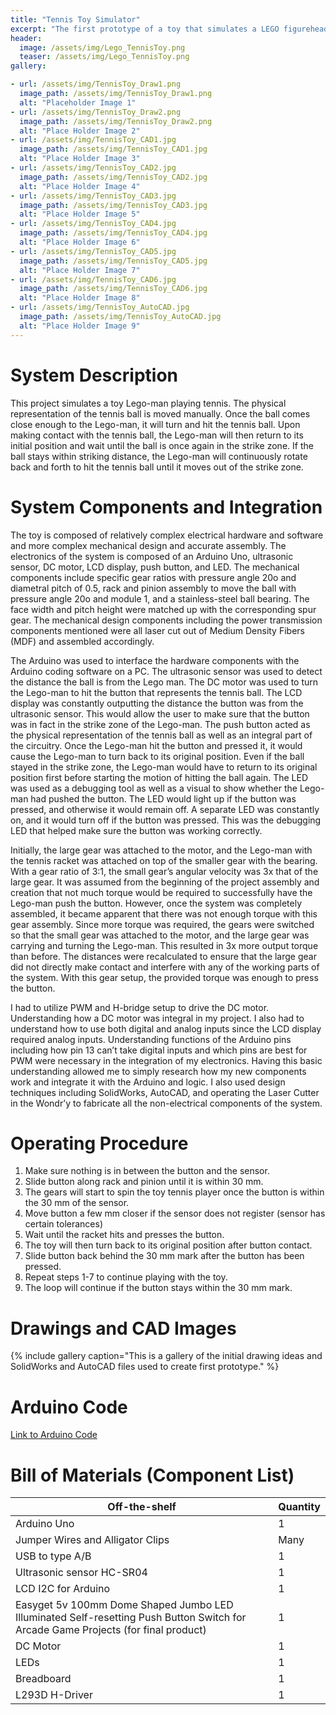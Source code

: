 ```yaml
---
title: "Tennis Toy Simulator"
excerpt: "The first prototype of a toy that simulates a LEGO figurehead hitting a tennis ball."
header:
  image: /assets/img/Lego_TennisToy.png
  teaser: /assets/img/Lego_TennisToy.png
gallery:

- url: /assets/img/TennisToy_Draw1.png
  image_path: /assets/img/TennisToy_Draw1.png
  alt: "Placeholder Image 1"
- url: /assets/img/TennisToy_Draw2.png
  image_path: /assets/img/TennisToy_Draw2.png
  alt: "Place Holder Image 2"
- url: /assets/img/TennisToy_CAD1.jpg
  image_path: /assets/img/TennisToy_CAD1.jpg
  alt: "Place Holder Image 3"
- url: /assets/img/TennisToy_CAD2.jpg
  image_path: /assets/img/TennisToy_CAD2.jpg
  alt: "Place Holder Image 4"
- url: /assets/img/TennisToy_CAD3.jpg
  image_path: /assets/img/TennisToy_CAD3.jpg
  alt: "Place Holder Image 5"
- url: /assets/img/TennisToy_CAD4.jpg
  image_path: /assets/img/TennisToy_CAD4.jpg
  alt: "Place Holder Image 6"
- url: /assets/img/TennisToy_CAD5.jpg
  image_path: /assets/img/TennisToy_CAD5.jpg
  alt: "Place Holder Image 7"
- url: /assets/img/TennisToy_CAD6.jpg
  image_path: /assets/img/TennisToy_CAD6.jpg
  alt: "Place Holder Image 8"
- url: /assets/img/TennisToy_AutoCAD.jpg
  image_path: /assets/img/TennisToy_AutoCAD.jpg
  alt: "Place Holder Image 9"
---
```

# System Description 

This project simulates a toy Lego-man playing tennis. The physical representation of the tennis ball is moved manually. Once the ball comes close enough to the Lego-man, it will turn and hit the tennis ball. Upon making contact with the tennis ball, the Lego-man will then return to its initial position and wait until the ball is once again in the strike zone. If the ball stays within striking distance, the Lego-man will continuously rotate back and forth to hit the tennis ball until it moves out of the strike zone.

# System Components and Integration

The toy is composed of relatively complex electrical hardware and software and more complex mechanical design and accurate assembly. The electronics of the system is composed of an Arduino Uno, ultrasonic sensor, DC motor, LCD display, push button, and LED. The mechanical components include specific gear ratios with pressure angle 20o and diametral pitch of 0.5, rack and pinion assembly to move the ball with pressure angle 20o and module 1, and a stainless-steel ball bearing. The face width and pitch height were matched up with the corresponding spur gear. The mechanical design components including the power transmission components mentioned were all laser cut out of Medium Density Fibers (MDF) and assembled accordingly.

The Arduino was used to interface the hardware components with the Arduino coding software on a PC. The ultrasonic sensor was used to detect the distance the ball is from the Lego man. The DC motor was used to turn the Lego-man to hit the button that represents the tennis ball. The LCD display was constantly outputting the distance the button was from the ultrasonic sensor. This would allow the user to make sure that the button was in fact in the strike zone of the Lego-man. The push button acted as the physical representation of the tennis ball as well as an integral part of the circuitry. Once the Lego-man hit the button and pressed it, it would cause the Lego-man to turn back to its original position. Even if the ball stayed in the strike zone, the Lego-man would have to return to its original position first before starting the motion of hitting the ball again. The LED was used as a debugging tool as well as a visual to show whether the Lego-man had pushed the button. The LED would light up if the button was pressed, and otherwise it would remain off. A separate LED was constantly on, and it would turn off if the button was pressed. This was the debugging LED that helped make sure the button was working correctly.
 
Initially, the large gear was attached to the motor, and the Lego-man with the tennis racket was attached on top of the smaller gear with the bearing. With a gear ratio of 3:1, the small gear’s angular velocity was 3x that of the large gear. It was assumed from the beginning of the project assembly and creation that not much torque would be required to successfully have the Lego-man push the button. However, once the system was completely assembled, it became apparent that there was not enough torque with this gear assembly. Since more torque was required, the gears were switched so that the small gear was attached to the motor, and the large gear was carrying and turning the Lego-man. This resulted in 3x more output torque than before. The distances were recalculated to ensure that the large gear did not directly make contact and interfere with any of the working parts of the system. With this gear setup, the provided torque was enough to press the button.

I had to utilize PWM and H-bridge setup to drive the DC motor. Understanding how a DC motor was integral in my project. I also had to understand how to use both digital and analog inputs since the LCD display required analog inputs. Understanding functions of the Arduino pins including how pin 13 can’t take digital inputs and which pins are best for PWM were necessary in the integration of my electronics. Having this basic understanding allowed me to simply research how my new components work and integrate it with the Arduino and logic. I also used design techniques including SolidWorks, AutoCAD, and operating the Laser Cutter in the Wondr’y to fabricate all the non-electrical components of the system. 

# Operating Procedure

1. Make sure nothing is in between the button and the sensor.
2. Slide button along rack and pinion until it is within 30 mm.
3. The gears will start to spin the toy tennis player once the button is within the 30 mm of the sensor.
4. Move button a few mm closer if the sensor does not register (sensor has certain tolerances)
5. Wait until the racket hits and presses the button.
6. The toy will then turn back to its original position after button contact.
7. Slide button back behind the 30 mm mark after the button has been pressed.
8. Repeat steps 1-7 to continue playing with the toy.
9. The loop will continue if the button stays within the 30 mm mark.


# Drawings and CAD Images

{% include gallery caption="This is a gallery of the initial drawing ideas and SolidWorks and AutoCAD files used to create first prototype." %}
# Arduino Code

[Link to Arduino Code](/MechFinalProject_Button_Ultrasonic_Integration.ino)
# Bill of Materials (Component List)

| Off-the-shelf  | Quantity |
| ------------- | ------------- |
| Arduino Uno  | 1 |
| Jumper Wires and Alligator Clips  | Many |
| USB to type A/B  | 1  |
| Ultrasonic sensor HC-SR04  | 1  |
| LCD I2C for Arduino  | 1  |
| Easyget 5v 100mm Dome Shaped Jumbo LED Illuminated Self-resetting Push Button Switch for Arcade Game Projects (for final product)  | 1  |
| DC Motor  | 1  |
| LEDs  | 1  |
| Breadboard  | 1  |
| L293D H-Driver  | 1  |
